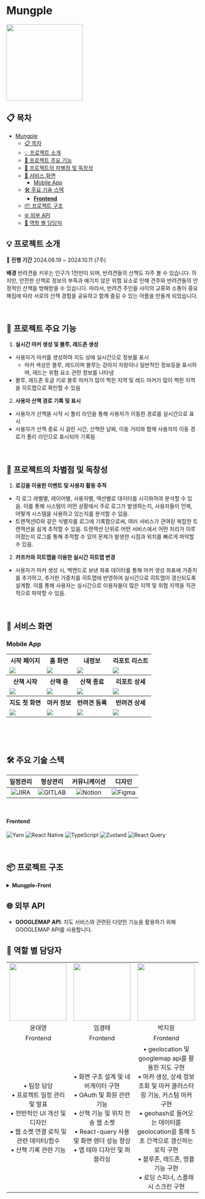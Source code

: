 #  Mungple

<img src="./resource/mungple_logo.png" style="height: 200px">

## 📋 목차
- [Mungple](#mungple)
  - [📋 목차](#-목차)
  - [💡 프로젝트 소개](#-프로젝트-소개)
  - [🌟 프로젝트 주요 기능](#-프로젝트-주요-기능)
  - [🚀 프로젝트의 차별점 및 독창성](#-프로젝트의-차별점-및-독창성)
  - [📱 서비스 화면](#-서비스-화면)
    - [Mobile App](mobile-app)
  - [🛠 주요 기술 스택](#-주요-기술-스택)
      - [**Frontend**](#frontend)
  - [📦 프로젝트 구조](#-프로젝트-구조)
  - [🌐 외부 API](#-외부-api)
  - [👥 역할 별 담당자](#-역할-별-담당자)

## 💡 프로젝트 소개

**📆 진행 기간**
2024.08.19 ~ 2024.10.11 (7주)

**배경**
반려견을 키우는 인구가 1천만이 되며, 반려견들의 산책도 자주 볼 수 있습니다.
하지만, 안전한 산책로 정보의 부족과 예기치 않은 위험 요소로 인해 견주와 반려견들의
안정적인 산책을 방해받을 수 있습니다.
따라서, 반려견 주인들 사이의 교류와 소통이 중요해짐에 따라 서로의 산책 경험을
공유하고 함께 즐길 수 있는 어플을 만들게 되었습니다.

<br />

## 🌟 프로젝트 주요 기능
1. **실시간 마커 생성 및 블루, 레드존 생성**
  - 사용자가 마커를 생성하여 지도 상에 실시간으로 정보를 표시
    - 마커 색상은 블루, 레드이며 블루는 강아지 자랑이나 일반적인 정보등을 표시하며, 레드는 위험 요소 관련 정보를 나타냄
  - 블루, 레드존 토글 키로 블루 마커가 많이 찍힌 지역 및 레드 마커가 많이 찍힌 지역을 히트맵으로 확인할 수 있음 

2. **사용자 산책 경로 기록 및 표시**
  - 사용자가 산책을 시작 시 폴리 라인을 통해 사용자가 이동한 경로를 실시간으로 표시
  - 사용자가 산책 종료 시 걸린 시간, 산책한 날짜, 이동 거리와 함께 사용자의 이동 경로가 폴리 라인으로 표시되어 기록됨 

   <br />

## 🚀 프로젝트의 차별점 및 독창성
1. **로깅을 이용한 이벤트 및 사용자 활동 추적**
  - 각 로그 레벨별, 레이어별, 사용자별, 액션별로 데이터를 시각화하여 분석할 수 있음. 이를 통해 시스템이 어떤 상황에서 주로 로그가 발생하는지, 사용자들이 언제, 어떻게 시스템을 사용하고 있는지를 분석할 수 있음.
  - 트랜잭션ID와 같은 식별자를 로그에 기록함으로써, 여러 서비스가 관여된 복잡한 트랜잭션을 쉽게 추적할 수 있음. 트랜잭션 단위로 어떤 서비스에서 어떤 처리가 이루어졌는지 로그를 통해 추적할 수 있어 문제가 발생한 시점과 위치를 빠르게 파악할 수 있음.

2. **카프카와 히트맵을 이용한 실시간 히트맵 변경**
  - 사용자가 마커 생성 시, 백엔드로 보낸 좌표 데이터를 통해 마커 생성 좌표에 가중치를 추가하고, 추가한 가중치를 히트맵에 반영하여 실시간으로 히트맵이 갱신되도록 설계함. 이를 통해 사용자는 실시간으로 이용자들이 많은 지역 및 위험 지역을 직관적으로 파악할 수 있음.

<br />

## 📱 서비스 화면

### Mobile App
<table>
   <tr>
      <th>시작 페이지</th>
      <th>홈 화면</th>
      <th>내정보</th>
      <th>리포트 리스트</th>
   </tr>
   <tr>
      <td><img src="./resource/시작페이지.gif"></td>
      <td><img src="./resource/홈-및-위치허용.gif"></td>
      <td><img src="./resource/내정보.gif"></td>
      <td><img src="./resource/리포트메인.gif"></td>
   </tr>
   <tr>
      <th>산책 시작</th>
      <th>산책 중</th>
      <th>산책 종료</th>
      <th>리포트 상세</th>
   </tr>
   <tr>
      <td><img src="./resource/산책시작.gif"></td>
      <td><img src="./resource/마커상세2.gif"></td>
      <td><img src="./resource/산책종료후이동.gif"></td>
      <td><img src="./resource/산책상세2.gif"></td>
   </tr>
   <tr>
      <th>지도 첫 화면</th>
      <th>마커 정보</th>
      <th>반려견 등록</th>
      <th>반려견 상세</th>
   </tr>
   <tr>
      <td><img src="./resource/지도시작.gif"></td>
      <td><img src="./resource/마커및상세.gif"></td>
      <td><img src="./resource/반려견등록.gif"></td>
      <td><img src="./resource/반려견상세.gif"></td>
   </tr>
</table>
<br /><br /><br />

## 🛠 주요 기술 스택

|                                                일정관리                                                 |                                               형상관리                                                |                                                커뮤니케이션                                                |                                                  디자인                                                   |
| :-----------------------------------------------------------------------------------------------------: | :---------------------------------------------------------------------------------------------------: | :--------------------------------------------------------------------------------------------------------: | :-------------------------------------------------------------------------------------------------------: |
| ![JIRA](https://img.shields.io/badge/jira-0052CC?style=for-the-badge&logo=jirasoftware&logoColor=white) | ![GITLAB](https://img.shields.io/badge/gitlab-FC6D26?style=for-the-badge&logo=gitlab&logoColor=white) | ![Notion](https://img.shields.io/badge/Notion-%23000000.svg?style=for-the-badge&logo=notion&logoColor=white) | ![Figma](https://img.shields.io/badge/figma-%23F24E1E.svg?style=for-the-badge&logo=figma&logoColor=white) |

<br />

#### **Frontend**

![Yarn](https://img.shields.io/badge/yarn-%232C8EBB.svg?style=for-the-badge&logo=yarn&logoColor=white)
![React Native](https://img.shields.io/badge/-React%20Native-61DAFB?style=for-the-badge&logo=react&logoColor=white)
![TypeScript](https://img.shields.io/badge/typescript-%23007ACC.svg?style=for-the-badge&logo=typescript&logoColor=white)
![Zustand](https://img.shields.io/badge/-Zustand-181717?style=for-the-badge&logo=Zustand&logoColor=white)
![React Query](https://img.shields.io/badge/-React%20Query-FF4154?style=for-the-badge&logo=react%20query&logoColor=white)

<br />

## 📦 프로젝트 구조

<details>
<summary><b>Mungple-Front</b></summary>

```
📦src
 ┣ 📂api : 서버와의 통신을 위한 API 호출 관련 로직을 관리하는 디렉토리
 ┣ 📂assets : 정적 자원을 저장하는 디렉토리
 ┣ 📂components : 재사용 가능한 UI 컴포넌트를 관리하는 디렉토리
 ┃ ┣ 📂common
 ┃ ┣ 📂map
 ┃ ┣ 📂marker
 ┃ ┣ 📂record
 ┃ ┣ 📂setting
 ┃ ┣ 📂user
 ┃ ┗ 📂walking
 ┣ 📂constants : 프로젝트에서 사용되는 상수 값을 정의하는 디렉토리
 ┣ 📂hooks : 커스텀 훅을 저장하는 디렉토리
 ┃ ┣ 📂queries : 데이터 fetching과 관련된 쿼리 훅을 관리
 ┣ 📂navigations : 화면 간의 네비게이션 로직을 관리하는 디렉토리
 ┃ ┣ 📂root
 ┃ ┣ 📂stack
 ┃ ┗ 📂tab
 ┣ 📂screens : 각각의 화면(UI)을 정의하는 디렉토리
 ┃ ┣ 📂auth
 ┃ ┣ 📂home
 ┃ ┣ 📂map
 ┃ ┣ 📂record
 ┃ ┣ 📂user
 ┃ ┗ 📂walking
 ┣ 📂state : 전역 상태 관리 로직을 정의하는 디렉토리
 ┣ 📂types : 타입 정의 파일을 저장하는 디렉토리
 ┗ 📂utils : 유틸리티 함수들을 관리하는 디렉토리
```
</details>

## 🌐 외부 API
- **GOOGLEMAP API**: 지도 서비스와 관련된 다양한 기능을 활용하기 위해 GOOGLEMAP API를 사용합니다.

## 👥 역할 별 담당자

<table style="table-layout: fixed; width: 100%;">
  <tr>
    <td style="text-align: center;">
      <img src="./resource/윤대영.png" width="150px" height="150px" style="object-fit: cover;">
    </td>
    <td style="text-align: center;">
      <img src="https://avatars.githubusercontent.com/u/149301473?v=4" width="150px" height="150px" style="object-fit: cover;">
    </td>
    <td style="text-align: center;">
      <img src="./resource/박지원.png" width="150px" height="150px" style="object-fit: cover;">
    </td>
  </tr>
  <tr>
    <td style="text-align: center; word-wrap: break-word;">윤대영</td>
    <td style="text-align: center; word-wrap: break-word;">임경태</td>
    <td style="text-align: center; word-wrap: break-word;">박지원</td>
  </tr>
  <tr>
    <td style="text-align: center; word-wrap: break-word;">Frontend</td>
    <td style="text-align: center; word-wrap: break-word;">Frontend</td>
    <td style="text-align: center; word-wrap: break-word;">Frontend</td>
  </tr>
  <tr>
    <td style="text-align: center; word-wrap: break-word;">
      ▪ 팀장 담당<br> ▪ 프로젝트 일정 관리 및 발표<br> ▪ 전반적인 UI 개선 및 디자인<br> ▪ 웹 소켓 연결 로직 및 관련 데이터/함수<br> ▪ 산책 기록 관련 기능 
    </td>
    <td style="text-align: center; word-wrap: break-word;">
      ▪ 화면 구조 설계 및 네비게이터 구현<br>▪ OAuth 및 회원 관련 기능<br>▪ 산책 기능 및 위치 전송 웹 소켓<br>▪ React-query 사용 및 화면 렌더 성능 향상<br>▪ 앱 테마 디자인 및 퍼블리싱<br>
    </td>
    <td style="text-align: center; word-wrap: break-word;">
      ▪ geolocation 및 googlemap api를 활용한 지도 구현<br>▪ 마커 생성, 상세 정보 조회 및 마커 클러스터링 기능, 커스텀 마커 구현<br>▪ geohash로 들어오는 데이터를 geolocation을 통해 5초 간격으로 갱신하는 로직 구현<br>▪ 블루존, 레드존, 멍플 기능 구현<br>▪ 로딩 스피너, 스플래시 스크린 구현
    </td>
  </tr>
</table>



